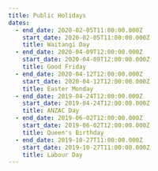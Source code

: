 ```yaml
---
title: Public Holidays
dates:
  - end_date: 2020-02-05T11:00:00.000Z
    start_date: 2020-02-05T11:00:00.000Z
    title: Waitangi Day
  - end_date: 2020-04-09T12:00:00.000Z
    start_date: 2020-04-09T12:00:00.000Z
    title: Good Friday
  - end_date: 2020-04-12T12:00:00.000Z
    start_date: 2020-04-12T12:00:00.000Z
    title: Easter Monday
  - end_date: 2019-04-24T12:00:00.000Z
    start_date: 2019-04-24T12:00:00.000Z
    title: ANZAC Day
  - end_date: 2019-06-02T12:00:00.000Z
    start_date: 2019-06-02T12:00:00.000Z
    title: Queen's Birthday
  - end_date: 2019-10-27T11:00:00.000Z
    start_date: 2019-10-27T11:00:00.000Z
    title: Labour Day
---
```


